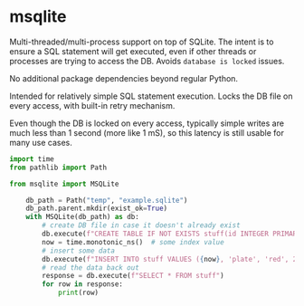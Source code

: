 # msqlite

Multi-threaded/multi-process support on top of SQLite. The intent is to ensure a SQL statement
will get executed, even if other threads or processes are trying to access the DB. Avoids 
`database is locked` issues. 

No additional package dependencies beyond regular Python.

Intended for relatively simple SQL statement execution. Locks the DB file on every access, with 
built-in retry mechanism.

Even though the DB is locked on every access, typically simple writes are much less than 1 second
(more like 1 mS), so this latency is still usable for many use cases.

```python
import time
from pathlib import Path

from msqlite import MSQLite

    db_path = Path("temp", "example.sqlite")
    db_path.parent.mkdir(exist_ok=True)
    with MSQLite(db_path) as db:
        # create DB file in case it doesn't already exist
        db.execute(f"CREATE TABLE IF NOT EXISTS stuff(id INTEGER PRIMARY KEY, name, color, year)")
        now = time.monotonic_ns()  # some index value
        # insert some data
        db.execute(f"INSERT INTO stuff VALUES ({now}, 'plate', 'red', 2020), ({now + 1}, 'chair', 'green', 2019)")
        # read the data back out
        response = db.execute(f"SELECT * FROM stuff")
        for row in response:
            print(row)
```
